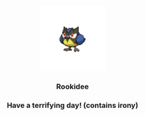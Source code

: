 <p align="center">
    <img src="https://raw.githubusercontent.com/PokeAPI/sprites/master/sprites/pokemon/821.png" width="150" height="150">
</p>
<h3 align="center"> <b>Rookidee</b></h3>
<h3 align="center">Have a terrifying day! (contains irony)</h3>
